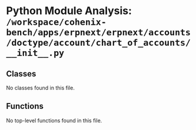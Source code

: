 # Python Module Analysis: `/workspace/cohenix-bench/apps/erpnext/erpnext/accounts/doctype/account/chart_of_accounts/__init__.py`

## Classes

No classes found in this file.


## Functions

No top-level functions found in this file.
